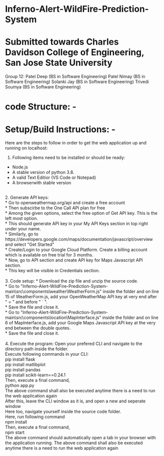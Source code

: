 # Inferno-Alert-WildFire-Prediction-System

# Submitted towards Charles Davidson College of Engineering, San Jose State University

Group 12:
          Patel Deep (BS in Software Engineering)
          Patel Nimay (BS in Software Engineering)
          Solanki Jay (BS in Software Engineering)
          Trivedi Soumya (BS in Software Engineering)
          
# code Structure: -
# Setup/Build Instructions: -

Here are the steps to follow in order to get the web application up and running on localhost:
<br />
1. Following items need to be installed or should be ready:
*    Node.js<br />
*    A stable version of python 3.8.<br />
*    A valid Text Editior (VS Code or Notepad)<br />
*    A browserwith stable version<br />
<br />
2. Generate API keys:
<br/>
* Go to openweathermap.org/api and create a free account<br />
* Then subscirbe to the One Call API plan for free<br />
*    Among the given options, select the free option of Get API key. This is the left most option.<br />
*    This should generate API key in your My API Keys section in top right under your name.<br />
*    Similarly, go to https://developers.google.com/maps/documentation/javascript/overview and select "Get Started"<br />
*    Create/Login to your Google Cloud Platform. Create a billing account which is available on free trial for 3 months.<br />
*    Now, go to API section and create API key for Maps Javascript API section.<br />
*    This key will be visible in Credentials section.<br />
   <br />
3. Code setup: 
*    Download the zip file and unzip the source code.<br />
*    Go to "Inferno-Alert-WildFire-Prediction-System-main\src\components\weather\WeatherForm.js" inside the folder and on line 15 of WeatherForm.js, add your    OpenWeatherMap API key at very end after " = " and before " ` ".<br />
*    Save the file and close it.<br />
*    Go to "Inferno-Alert-WildFire-Prediction-System-main\src\components\location\MapInterface.js" inside the folder and on line 6 of MapInterface.js, add your Google Maps Javascript API key at the very end between the double quotes.<br />
*    Save the file and close it.<br />
<br />
4. Execute the program:
    Open your prefered CLI and navigate to the directory path inside the folder.<br />
    Execute following commands in your CLI:<br />
    pip install flask<br />
    pip install matlibplot<br />
    pip install pandas<br />
    pip install scikit-learn==0.24.1<br />
    Then, execute a final command,<br />
    python app.py<br />
    The above command shall also be executed anytime there is a need to run the web application again<br />
    After this, leave the CLI window as it is, and open a new and seperate window<br />
    Here too, navigate yourself inside the source code folder.<br />
    Here, run following command<br />
    npm install<br />
    Then, execute a final command,<br />
    npm start<br />
    The above command should automatically open a tab in your browser with the application running. The above command shall also be executed anytime there is a need to run the web application again<br />
